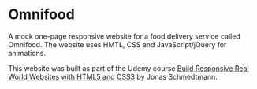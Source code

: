 # Omnifood

A mock one-page responsive website for a food delivery service called Omnifood. The website uses HMTL, CSS and JavaScript/jQuery for animations.

This website was built as part of the Udemy course [Build Responsive Real World Websites with HTML5 and CSS3](https://www.udemy.com/design-and-develop-a-killer-website-with-html5-and-css3/) by Jonas Schmedtmann. 
